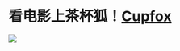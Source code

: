 # 看电影上茶杯狐！[Cupfox](https://www.cupfox.com)
![](https://visitor-badge.glitch.me/badge?page_id=Jackeriss)
